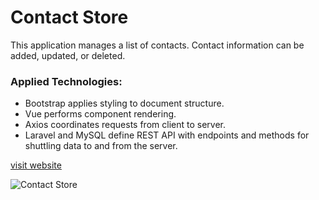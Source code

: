 # Contact Store

This application manages a list of contacts. Contact information can be added, updated, or deleted.

### Applied Technologies:
- Bootstrap applies styling to document structure.
- Vue performs component rendering.
- Axios coordinates requests from client to server.
- Laravel and MySQL define REST API with endpoints and methods for shuttling data to and from the server.

[visit website](https://contacts.projectsbyscott.com)

<img src="https://www.projectsbyscott.com/img/contacts_screenshot.png" alt="Contact Store" title="Contact Store" />